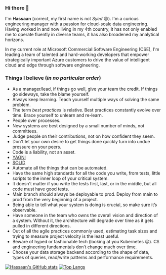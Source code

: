 ### Hi there 👋

I'm **Hassaan** (correct, my first name is not *Syed* 😄). I'm a curious engineering manager with a passion for cloud-scale data engineering. Having worked in and now living in my 4th country, it has not only enabled me to operate fluently in diverse teams, it has also broadened my analytical horizons. 

In my current role at Microsoft Commercial Software Engineering (CSE), I'm leading a team of talented and hard-working developers that empower strategically important Azure customers to drive the value of intelligent cloud and edge through software engineering.

### Things I believe (*in no particular order*)

- As a manager/lead, if things go well, give your team the credit. If things go sideways, take the blame yourself.
- Always keep learning. Teach yourself multiple ways of solving the same problem.
- The term *best practices* is relative. Best practices constantly evolve over time. Brace yourself to unlearn and re-learn.
- People over processes.
- New systems are best designed by a small number of minds, not committees.
- Judge people on their contributions, not on how confident they seem.
- Don't let your own desire to get things done quickly turn into undue pressure on your peers.
- Code is a liability, not an asset.
- [YAGNI](https://en.wikipedia.org/wiki/You_aren%27t_gonna_need_it)
- [SOLID](https://en.wikipedia.org/wiki/SOLID)
- Automate all the things that can be automated.
- Have the same high standards for all the code you write, from tests, little scripts to the inner loop of your critical system.
- It doesn't matter if you write the tests first, last, or in the middle, but all code must have good tests.
- Main branch should always be deployable to prod. Deploy from main to prod from the very beginning of a project.
- Being able to tell what your system is doing is crucial, so make sure it’s observable.
- Have someone in the team who owns the overall vision and direction of a system. Without it, the architecture will degrade over time as it gets pulled in different directions.
- Out of all the agile practices commonly used, estimating task sizes and trying to measure project velocity is the least useful.
- Beware of hyped or fashionable tech (looking at you Kubernetes 😉). CS and engineering fundamentals don’t change much over time.
- Choose your data storage backend according to the shape of data, types of queries, read/write patterns and performance requirements.

[![Hassaan's GitHub stats](https://github-readme-stats.vercel.app/api?username=syedhassaanahmed&show_icons=true&theme=dark&count_private=true)](https://github.com/anuraghazra/github-readme-stats)
[![Top Langs](https://github-readme-stats.vercel.app/api/top-langs/?username=syedhassaanahmed&layout=compact&theme=dark)](https://github.com/anuraghazra/github-readme-stats)
